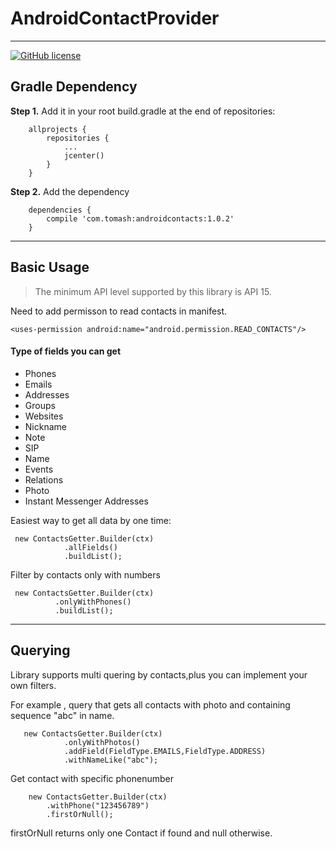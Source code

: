 AndroidContactProvider
===================
----------------------------------
[![GitHub license](https://img.shields.io/github/license/mashape/apistatus.svg)](https://github.com/blainepwnz/AndroidContacts/blob/master/LICENSE.txt)


Gradle Dependency
---------------------------
**Step 1.** Add it in your root build.gradle at the end of repositories:
```
	allprojects {
		repositories {
			...
			jcenter()
    	}
	}
```
**Step 2.** Add the dependency
```
	dependencies {
		compile 'com.tomash:androidcontacts:1.0.2'
	}
```

---


 Basic Usage
------------------


>The minimum API level supported by this library is API 15.

Need to add permisson to read contacts in manifest.
```
<uses-permission android:name="android.permission.READ_CONTACTS"/>
```

#### Type of fields you can get

* Phones
* Emails
* Addresses
* Groups
* Websites
* Nickname
* Note
* SIP
* Name
* Events
* Relations
* Photo
* Instant Messenger Addresses

Easiest way to get all data by one time:
```
 new ContactsGetter.Builder(ctx)
            .allFields()
            .buildList();
```
Filter by contacts only with numbers
```
 new ContactsGetter.Builder(ctx)
          .onlyWithPhones()
		  .buildList();          
```
---
Querying
------------------
Library supports multi quering by contacts,plus you can implement your own filters.

For example , query that gets all contacts with photo and containing sequence "abc" in name.
```
   new ContactsGetter.Builder(ctx)
            .onlyWithPhotos()
            .addField(FieldType.EMAILS,FieldType.ADDRESS)
            .withNameLike("abc");
```              
 
 Get contact with specific phonenumber

        new ContactsGetter.Builder(ctx)
            .withPhone("123456789")
            .firstOrNull();   

firstOrNull returns only one Contact if found and null otherwise.
